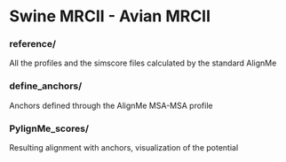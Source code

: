 # Swine MRCII - Avian MRCII

### reference/

All the profiles and the simscore files calculated by the standard AlignMe

### define\_anchors/

Anchors defined through the AlignMe MSA-MSA profile

### PylignMe\_scores/

Resulting alignment with anchors, visualization of the potential
